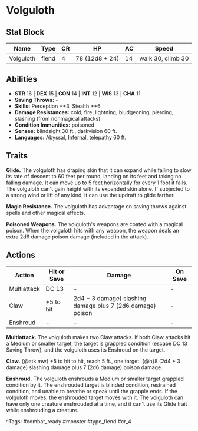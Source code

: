 # Volguloth

## Stat Block

| Name | Type | CR | HP | AC | Speed |
|------|------|----|----|----|-------|
| Volguloth | fiend | 4 | 78 (12d8 + 24) | 14 | walk 30, climb 30 |

## Abilities

- **STR** 16 | **DEX** 15 | **CON** 14 | **INT** 12 | **WIS** 13 | **CHA** 11
- **Saving Throws:** -  
- **Skills:** Perception ++3, Stealth ++6  
- **Damage Resistances:** cold, fire, lightning, bludgeoning, piercing, slashing (from nonmagical attacks)  
- **Condition Immunities:** poisoned  
- **Senses:** blindsight 30 ft., darkvision 60 ft.  
- **Languages:** Abyssal, Infernal, telepathy 60 ft.

## Traits

**Glide.** The volguloth has draping skin that it can expand while falling to slow its rate of descent to 60 feet per round, landing on its feet and taking no falling damage. It can move up to 5 feet horizontally for every 1 foot it falls. The volguloth can't gain height with its expanded skin alone. If subjected to a strong wind or lift of any kind, it can use the updraft to glide farther.

**Magic Resistance.** The volguloth has advantage on saving throws against spells and other magical effects.

**Poisoned Weapons.** The volguloth's weapons are coated with a magical poison. When the volguloth hits with any weapon, the weapon deals an extra 2d6 damage poison damage (included in the attack).


## Actions

| Action | Hit or Save | Damage | On Save |
|--------|--------------|--------|----------|
| Multiattack | DC 13 | - | - |
| Claw | +5 to hit | 2d4 + 3 damage) slashing damage plus 7 (2d6 damage) poison | - |
| Enshroud | - | - | - |

**Multiattack.** The volguloth makes two Claw attacks. If both Claw attacks hit a Medium or smaller target, the target is grappled condition (escape DC 13 Saving Throw), and the volguloth uses its Enshroud on the target.

**Claw.** {@atk mw} +5 to hit to hit, reach 5 ft., one target. {@h}8 (2d4 + 3 damage) slashing damage plus 7 (2d6 damage) poison damage.

**Enshroud.** The volguloth enshrouds a Medium or smaller target grappled condition by it. The enshrouded target is blinded condition, restrained condition, and unable to breathe or speak until the grapple ends. If the volguloth moves, the enshrouded target moves with it. The volguloth can have only one creature enshrouded at a time, and it can't use its Glide trait while enshrouding a creature.


^Tags: #combat_ready #monster #type_fiend #cr_4